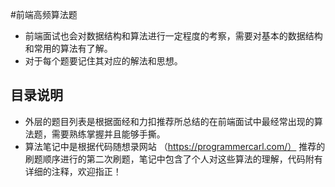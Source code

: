 #前端高频算法题
- 前端面试也会对数据结构和算法进行一定程度的考察，需要对基本的数据结构和常用的算法有了解。
- 对于每个题要记住其对应的解法和思想。


## 目录说明
- 外层的题目列表是根据面经和力扣推荐所总结的在前端面试中最经常出现的算法题，需要熟练掌握并且能够手撕。
- 算法笔记中是根据代码随想录网站 （https://programmercarl.com/） 推荐的刷题顺序进行的第二次刷题，笔记中包含了个人对这些算法的理解，代码附有详细的注释，欢迎指正！

